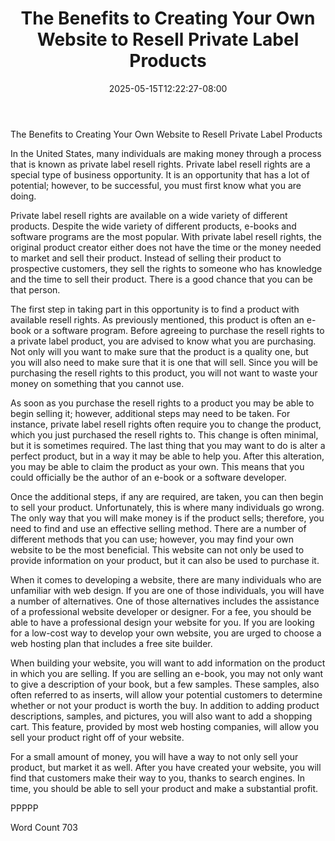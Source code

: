 ﻿---
title: "The Benefits to Creating Your Own Website to Resell Private Label Products"
date: 2025-05-15T12:22:27-08:00
description: "Private Label Resell Rights Tips for Web Success"
featured_image: "/images/Private Label Resell Rights.jpg"
tags: ["Private Label Resell Rights"]
---

The Benefits to Creating Your Own Website to Resell Private Label Products

In the United States, many individuals are making money through a process that is known as private label resell rights.  Private label resell rights are a special type of business opportunity.  It is an opportunity that has a lot of potential; however, to be successful, you must first know what you are doing.

Private label resell rights are available on a wide variety of different products. Despite the wide variety of different products, e-books and software programs are the most popular. With private label resell rights, the original product creator either does not have the time or the money needed to market and sell their product. Instead of selling their product to prospective customers, they sell the rights to someone who has knowledge and the time to sell their product. There is a good chance that you can be that person.

The first step in taking part in this opportunity is to find a product with available resell rights. As previously mentioned, this product is often an e-book or a software program. Before agreeing to purchase the resell rights to a private label product, you are advised to know what you are purchasing.  Not only will you want to make sure that the product is a quality one, but you will also need to make sure that it is one that will sell.  Since you will be purchasing the resell rights to this product, you will not want to waste your money on something that you cannot use.  

As soon as you purchase the resell rights to a product you may be able to begin selling it; however, additional steps may need to be taken.  For instance, private label resell rights often require you to change the product, which you just purchased the resell rights to. This change is often minimal, but it is sometimes required. The last thing that you may want to do is alter a perfect product, but in a way it may be able to help you. After this alteration, you may be able to claim the product as your own. This means that you could officially be the author of an e-book or a software developer.  

Once the additional steps, if any are required, are taken, you can then begin to sell your product.  Unfortunately, this is where many individuals go wrong. The only way that you will make money is if the product sells; therefore, you need to find and use an effective selling method.  There are a number of different methods that you can use; however, you may find your own website to be the most beneficial. This website can not only be used to provide information on your product, but it can also be used to purchase it.

When it comes to developing a website, there are many individuals who are unfamiliar with web design.  If you are one of those individuals, you will have a number of alternatives. One of those alternatives includes the assistance of a professional website developer or designer. For a fee, you should be able to have a professional design your website for you. If you are looking for a low-cost way to develop your own website, you are urged to choose a web hosting plan that includes a free site builder.

When building your website, you will want to add information on the product in which you are selling. If you are selling an e-book, you may not only want to give a description of your book, but a few samples. These samples, also often referred to as inserts, will allow your potential customers to determine whether or not your product is worth the buy. In addition to adding product descriptions, samples, and pictures, you will also want to add a shopping cart. This feature, provided by most web hosting companies, will allow you sell your product right off of your website.

For a small amount of money, you will have a way to not only sell your product, but market it as well. After you have created your website, you will find that customers make their way to you, thanks to search engines.  In time, you should be able to sell your product and make a substantial profit.

PPPPP

Word Count 703

